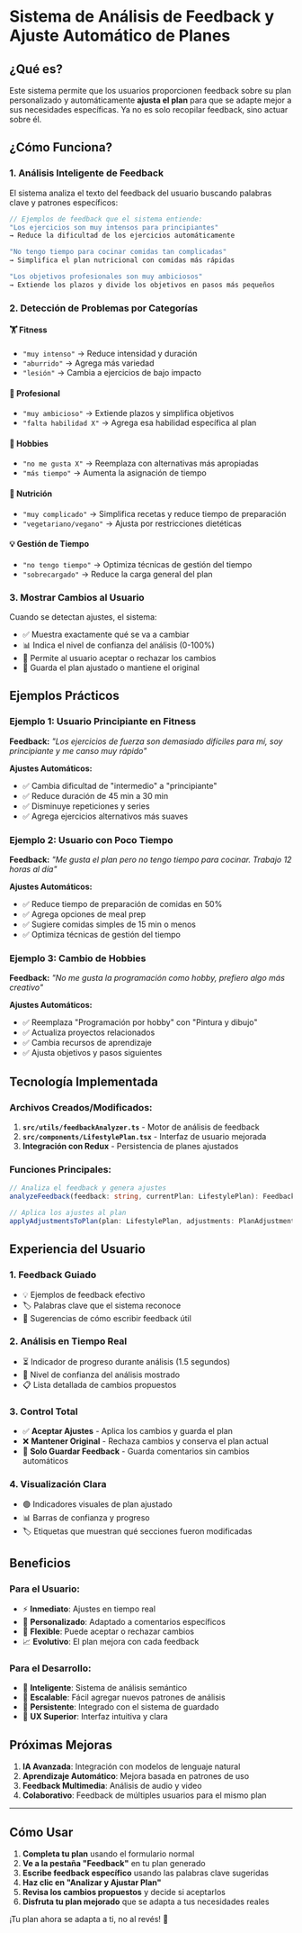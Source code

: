 # Sistema de Análisis de Feedback y Ajuste Automático de Planes

## ¿Qué es?

Este sistema permite que los usuarios proporcionen feedback sobre su plan personalizado y automáticamente **ajusta el plan** para que se adapte mejor a sus necesidades específicas. Ya no es solo recopilar feedback, sino actuar sobre él.

## ¿Cómo Funciona?

### 1. **Análisis Inteligente de Feedback**
El sistema analiza el texto del feedback del usuario buscando palabras clave y patrones específicos:

```javascript
// Ejemplos de feedback que el sistema entiende:
"Los ejercicios son muy intensos para principiantes"
→ Reduce la dificultad de los ejercicios automáticamente

"No tengo tiempo para cocinar comidas tan complicadas"
→ Simplifica el plan nutricional con comidas más rápidas

"Los objetivos profesionales son muy ambiciosos"
→ Extiende los plazos y divide los objetivos en pasos más pequeños
```

### 2. **Detección de Problemas por Categorías**

#### 🏋️ **Fitness**
- `"muy intenso"` → Reduce intensidad y duración
- `"aburrido"` → Agrega más variedad
- `"lesión"` → Cambia a ejercicios de bajo impacto

#### 💼 **Profesional**
- `"muy ambicioso"` → Extiende plazos y simplifica objetivos
- `"falta habilidad X"` → Agrega esa habilidad específica al plan

#### 🎨 **Hobbies**
- `"no me gusta X"` → Reemplaza con alternativas más apropiadas
- `"más tiempo"` → Aumenta la asignación de tiempo

#### 🥗 **Nutrición**
- `"muy complicado"` → Simplifica recetas y reduce tiempo de preparación
- `"vegetariano/vegano"` → Ajusta por restricciones dietéticas

#### 💡 **Gestión de Tiempo**
- `"no tengo tiempo"` → Optimiza técnicas de gestión del tiempo
- `"sobrecargado"` → Reduce la carga general del plan

### 3. **Mostrar Cambios al Usuario**

Cuando se detectan ajustes, el sistema:
- ✅ Muestra exactamente qué se va a cambiar
- 📊 Indica el nivel de confianza del análisis (0-100%)
- 🎯 Permite al usuario aceptar o rechazar los cambios
- 💾 Guarda el plan ajustado o mantiene el original

## Ejemplos Prácticos

### Ejemplo 1: Usuario Principiante en Fitness
**Feedback:** *"Los ejercicios de fuerza son demasiado difíciles para mí, soy principiante y me canso muy rápido"*

**Ajustes Automáticos:**
- ✅ Cambia dificultad de "intermedio" a "principiante"
- ✅ Reduce duración de 45 min a 30 min
- ✅ Disminuye repeticiones y series
- ✅ Agrega ejercicios alternativos más suaves

### Ejemplo 2: Usuario con Poco Tiempo
**Feedback:** *"Me gusta el plan pero no tengo tiempo para cocinar. Trabajo 12 horas al día"*

**Ajustes Automáticos:**
- ✅ Reduce tiempo de preparación de comidas en 50%
- ✅ Agrega opciones de meal prep
- ✅ Sugiere comidas simples de 15 min o menos
- ✅ Optimiza técnicas de gestión del tiempo

### Ejemplo 3: Cambio de Hobbies
**Feedback:** *"No me gusta la programación como hobby, prefiero algo más creativo"*

**Ajustes Automáticos:**
- ✅ Reemplaza "Programación por hobby" con "Pintura y dibujo"
- ✅ Actualiza proyectos relacionados
- ✅ Cambia recursos de aprendizaje
- ✅ Ajusta objetivos y pasos siguientes

## Tecnología Implementada

### Archivos Creados/Modificados:

1. **`src/utils/feedbackAnalyzer.ts`** - Motor de análisis de feedback
2. **`src/components/LifestylePlan.tsx`** - Interfaz de usuario mejorada
3. **Integración con Redux** - Persistencia de planes ajustados

### Funciones Principales:

```typescript
// Analiza el feedback y genera ajustes
analyzeFeedback(feedback: string, currentPlan: LifestylePlan): FeedbackAnalysis

// Aplica los ajustes al plan
applyAdjustmentsToPlan(plan: LifestylePlan, adjustments: PlanAdjustment[]): LifestylePlan
```

## Experiencia del Usuario

### 1. **Feedback Guiado**
- 💡 Ejemplos de feedback efectivo
- 🏷️ Palabras clave que el sistema reconoce
- 📝 Sugerencias de cómo escribir feedback útil

### 2. **Análisis en Tiempo Real**
- ⏳ Indicador de progreso durante análisis (1.5 segundos)
- 🎯 Nivel de confianza del análisis mostrado
- 📋 Lista detallada de cambios propuestos

### 3. **Control Total**
- ✅ **Aceptar Ajustes** - Aplica los cambios y guarda el plan
- ❌ **Mantener Original** - Rechaza cambios y conserva el plan actual
- 💾 **Solo Guardar Feedback** - Guarda comentarios sin cambios automáticos

### 4. **Visualización Clara**
- 🟢 Indicadores visuales de plan ajustado
- 📊 Barras de confianza y progreso
- 🏷️ Etiquetas que muestran qué secciones fueron modificadas

## Beneficios

### Para el Usuario:
- ⚡ **Inmediato**: Ajustes en tiempo real
- 🎯 **Personalizado**: Adaptado a comentarios específicos
- 🔄 **Flexible**: Puede aceptar o rechazar cambios
- 📈 **Evolutivo**: El plan mejora con cada feedback

### Para el Desarrollo:
- 🧠 **Inteligente**: Sistema de análisis semántico
- 🔧 **Escalable**: Fácil agregar nuevos patrones de análisis
- 💾 **Persistente**: Integrado con el sistema de guardado
- 🎨 **UX Superior**: Interfaz intuitiva y clara

## Próximas Mejoras

1. **IA Avanzada**: Integración con modelos de lenguaje natural
2. **Aprendizaje Automático**: Mejora basada en patrones de uso
3. **Feedback Multimedia**: Análisis de audio y video
4. **Colaborativo**: Feedback de múltiples usuarios para el mismo plan

---

## Cómo Usar

1. **Completa tu plan** usando el formulario normal
2. **Ve a la pestaña "Feedback"** en tu plan generado
3. **Escribe feedback específico** usando las palabras clave sugeridas
4. **Haz clic en "Analizar y Ajustar Plan"**
5. **Revisa los cambios propuestos** y decide si aceptarlos
6. **Disfruta tu plan mejorado** que se adapta a tus necesidades reales

¡Tu plan ahora se adapta a ti, no al revés! 🚀 